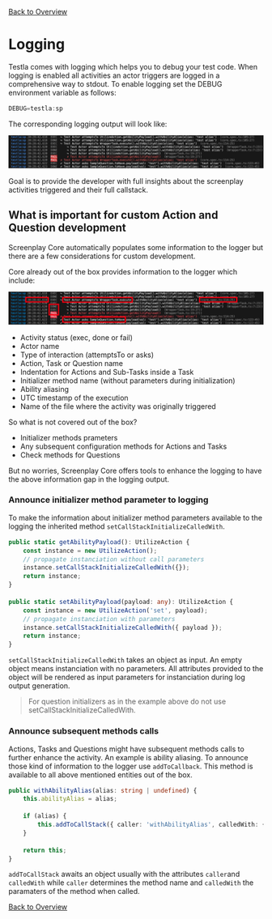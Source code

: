 [Back to Overview](../README.md)

# Logging

Testla comes with logging which helps you to debug your test code. When logging is enabled all activities an actor triggers are logged in a comprehensive way to stdout. To enable logging set the DEBUG environment variable as follows:

```typescript
DEBUG=testla:sp
```

The corresponding logging output will look like:

![Screenplay Pattern](./assets/logging/logging_example.png)

Goal is to provide the developer with full insights about the screenplay activities triggered and their full callstack.

## What is important for custom Action and Question development

Screenplay Core automatically populates some information to the logger but there are a few considerations for custom development.

Core already out of the box provides information to the logger which include:

![Screenplay Pattern](./assets/logging/logging_core_explained.png)

* Activity status (exec, done or fail)
* Actor name
* Type of interaction (attemptsTo or asks)
* Action, Task or Question name
* Indentation for Actions and Sub-Tasks inside a Task
* Initializer method name (without parameters during initialization)
* Ability aliasing
* UTC timestamp of the execution
* Name of the file where the activity was originally triggered

So what is not covered out of the box?

* Initializer methods prameters
* Any subsequent configuration methods for Actions and Tasks
* Check methods for Questions

But no worries, Screenplay Core offers tools to enhance the logging  to have the above information gap in the logging output.

### Announce initializer method parameter to logging

To make the information about initializer method parameters available to the logging the inherited method `setCallStackInitializeCalledWith`.

```typescript
public static getAbilityPayload(): UtilizeAction {
    const instance = new UtilizeAction();
    // propagate instanciation without call parameters
    instance.setCallStackInitializeCalledWith({});
    return instance;
}

public static setAbilityPayload(payload: any): UtilizeAction {
    const instance = new UtilizeAction('set', payload);
    // propagate instanciation with parameters
    instance.setCallStackInitializeCalledWith({ payload });
    return instance;
}
```

`setCallStackInitializeCalledWith` takes an object as input. An empty object means instanciation with no parameters. All attributes provided to the object will be rendered as input parameters for instanciation during log output generation.

> For question initializers as in the example above do not use setCallStackInitializeCalledWith.

### Announce subsequent methods calls

Actions, Tasks and Questions might have subsequent methods calls to further enhance the activity. An example is ability aliasing. To announce those kind of information to the logger use `addToCallback`. This method is available to all above mentioned entities out of the box.

```typescript
public withAbilityAlias(alias: string | undefined) {
    this.abilityAlias = alias;

    if (alias) {
        this.addToCallStack({ caller: 'withAbilityAlias', calledWith: { alias } });
    }

    return this;
}
```

`addToCallStack` awaits an object usually with the attributes `caller`and `calledWith` while `caller` determines the method name and `calledWith` the paramaters of the method when called. 

[Back to Overview](../README.md)